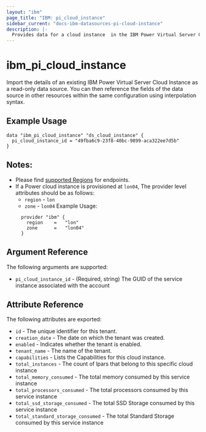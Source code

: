 ```yaml
---
layout: "ibm"
page_title: "IBM: pi_cloud_instance"
sidebar_current: "docs-ibm-datasources-pi-cloud-instance"
description: |-
  Provides data for a cloud instance  in the IBM Power Virtual Server Cloud.
---
```


# ibm\_pi_cloud_instance

Import the details of an existing IBM Power Virtual Server Cloud Instance as a read-only data source. You can then reference the fields of the data source in other resources within the same configuration using interpolation syntax.

## Example Usage

```hcl
data "ibm_pi_cloud_instance" "ds_cloud_instance" {
  pi_cloud_instance_id = "49fba6c9-23f8-40bc-9899-aca322ee7d5b"
}
```
## Notes:
* Please find [supported Regions](https://cloud.ibm.com/apidocs/power-cloud#endpoint) for endpoints.
* If a Power cloud instance is provisioned at `lon04`, The provider level attributes should be as follows:
  * `region` - `lon`
  * `zone` - `lon04`
  Example Usage:
  ```hcl
    provider "ibm" {
      region    =   "lon"
      zone      =   "lon04"
    }
  ```
## Argument Reference

The following arguments are supported:

* `pi_cloud_instance_id` - (Required, string) The GUID of the service instance associated with the account

## Attribute Reference

The following attributes are exported:

* `id` - The unique identifier for this tenant.
* `creation_date` - The date on which the tenant was created.
* `enabled` - Indicates whether the tenant is enabled.
* `tenant_name` - The name of the tenant.
* `capabilities` - Lists the Capabilities for this cloud instance.
* `total_instances` - The count of lpars that belong to this specific cloud instance
* `total_memory_consumed` - The total memory consumed by this service instance
* `total_processors_consumed` - The total processors consumed by this service instance
* `total_ssd_storage_consumed` - The total SSD Storage consumed by this service instance
* `total_standard_storage_consumed` - The total Standard Storage consumed by this service instance

  
